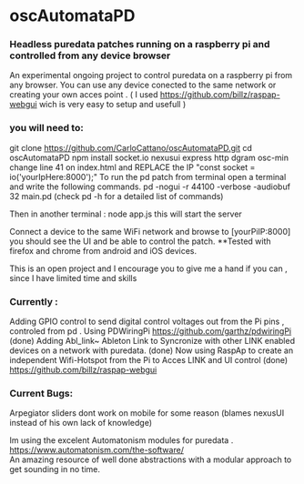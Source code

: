 # oscAutomataPD
### Headless puredata patches running on a raspberry pi and controlled from any device browser 

An experimental ongoing project to control puredata on a raspberry pi from any browser. 
You can use any device conected to the same network or creating your own acces point . 
( I used https://github.com/billz/raspap-webgui wich is very easy to setup and usefull ) 

### you will need to:
git clone https://github.com/CarloCattano/oscAutomataPD.git
cd oscAutomataPD
npm install socket.io nexusui express http dgram osc-min
change line 41 on index.html and REPLACE the IP "const socket = io('yourIpHere:8000');"
To run the pd patch from terminal open a terminal and write the following commands.
pd -nogui -r 44100 -verbose -audiobuf 32  main.pd
(check pd -h for a detailed list of commands)

Then in another terminal : node app.js 
this will start the server

Connect a device to the same WiFi network and browse to [yourPiIP:8000] 
you should see the UI and be able to control the patch.
**Tested with firefox and chrome from android and iOS devices.

This is an open project and I encourage you to give me a hand if you can , since I have limited time and skills

### Currently :
Adding GPIO control to send digital control voltages out from the Pi pins , controled from pd . Using PDWiringPi
https://github.com/garthz/pdwiringPi (done)
Adding Abl_link~ Ableton Link to Syncronize with other LINK enabled devices on a network with puredata. (done)
Now using RaspAp to create an independent Wifi-Hotspot from the Pi to Acces LINK and UI control  (done)
https://github.com/billz/raspap-webgui

### Current Bugs:
Arpegiator sliders dont work on mobile for some reason 
(blames nexusUI instead of his own lack of knowledge)

Im using the excelent Automatonism modules for puredata . https://www.automatonism.com/the-software/  
An amazing resource of well done abstractions with a modular approach to get sounding in no time.
